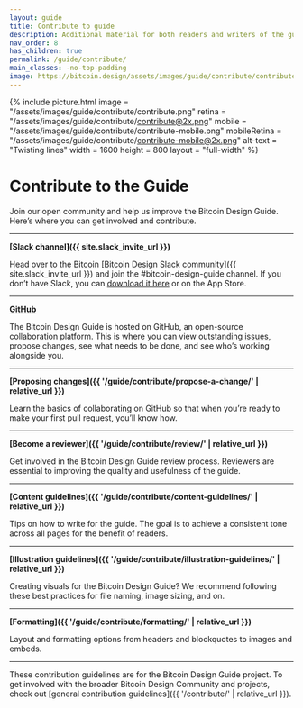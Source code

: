 ```yaml
---
layout: guide
title: Contribute to guide
description: Additional material for both readers and writers of the guide.
nav_order: 8
has_children: true
permalink: /guide/contribute/
main_classes: -no-top-padding
image: https://bitcoin.design/assets/images/guide/contribute/contribute-preview.jpg
---
```


{% include picture.html
   image = "/assets/images/guide/contribute/contribute.png"
   retina = "/assets/images/guide/contribute/contribute@2x.png"
   mobile = "/assets/images/guide/contribute/contribute-mobile.png"
   mobileRetina = "/assets/images/guide/contribute/contribute-mobile@2x.png"
   alt-text = "Twisting lines"
   width = 1600
   height = 800
   layout = "full-width"
%}

# Contribute to the Guide

Join our open community and help us improve the Bitcoin Design Guide. Here’s where you can get involved and contribute.

---

**[Slack channel]({{ site.slack_invite_url }})**

Head over to the Bitcoin [Bitcoin Design Slack community]({{ site.slack_invite_url }}) and join the #bitcoin-design-guide channel. If you don’t have Slack, you can [download it here](https://slack.com/intl/en-rs/downloads) or on the App Store.


---

**[GitHub](https://github.com/BitcoinDesign/Guide)**

The Bitcoin Design Guide is hosted on GitHub, an open-source collaboration platform. This is where you can view outstanding [issues](https://github.com/BitcoinDesign/Guide/issues), propose changes, see what needs to be done, and see who’s working alongside you.

---

**[Proposing changes]({{ '/guide/contribute/propose-a-change/' | relative_url }})**

Learn the basics of collaborating on GitHub so that when you’re ready to make your first pull request, you’ll know how.

---

**[Become a reviewer]({{ '/guide/contribute/review/' | relative_url }})**

Get involved in the Bitcoin Design Guide review process. Reviewers are essential to improving the quality and usefulness of the guide.

---

**[Content guidelines]({{ '/guide/contribute/content-guidelines/' | relative_url }})**

Tips on how to write for the guide. The goal is to achieve a consistent tone across all pages for the benefit of readers.

---

**[Illustration guidelines]({{ '/guide/contribute/illustration-guidelines/' | relative_url }})**

Creating visuals for the Bitcoin Design Guide? We recommend following these best practices for file naming, image sizing, and on.

---

**[Formatting]({{ '/guide/contribute/formatting/' | relative_url }})**

Layout and formatting options from headers and blockquotes to images and embeds.

---

These contribution guidelines are for the Bitcoin Design Guide project. To get involved with the broader Bitcoin Design Community and projects, check out [general contribution guidelines]({{ '/contribute/' | relative_url }}).
